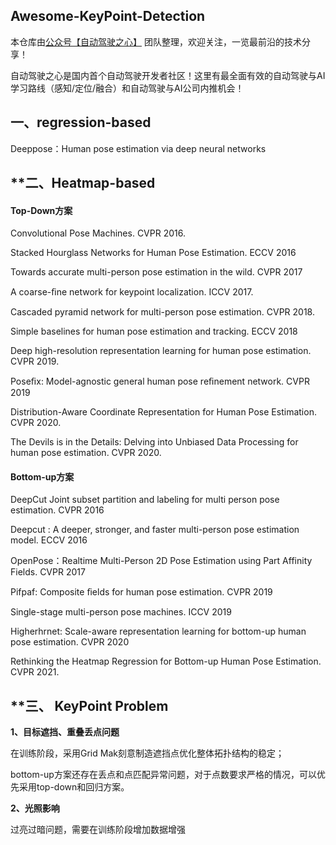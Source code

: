 ## **Awesome**-KeyPoint-Detection

本仓库由[公众号【自动驾驶之心】](https://mp.weixin.qq.com/s?__biz=Mzg2NzUxNTU1OA==&mid=2247542481&idx=1&sn=c6d8609491a128233c3c3b91d68d22a6&chksm=ceb80b18f9cf820e789efd75947633aec9d2f1e8b58c29e5051c05a64b21ae63c244d54886a1&token=11182364&lang=zh_CN#rd) 团队整理，欢迎关注，一览最前沿的技术分享！

自动驾驶之心是国内首个自动驾驶开发者社区！这里有最全面有效的自动驾驶与AI学习路线（感知/定位/融合）和自动驾驶与AI公司内推机会！


## 一、regression-based

Deeppose：Human pose estimation via deep neural networks

## **二、Heatmap-based

#### **Top-Down**方案

Convolutional Pose Machines. CVPR 2016.

Stacked Hourglass Networks for Human Pose Estimation. ECCV 2016

Towards accurate multi-person pose estimation in the wild. CVPR 2017

A coarse-ﬁne network for keypoint localization. ICCV 2017. 

Cascaded pyramid network for multi-person pose estimation. CVPR 2018.

Simple baselines for human pose estimation and tracking.  ECCV 2018

Deep high-resolution representation learning for human pose estimation. CVPR 2019.

Poseﬁx: Model-agnostic general human pose reﬁnement network. CVPR 2019

Distribution-Aware Coordinate Representation for Human Pose Estimation. CVPR 2020.

The Devils is in the Details: Delving into Unbiased Data Processing for human pose estimation. CVPR 2020.

#### Bottom-up方案

DeepCut Joint subset partition and labeling for multi person pose estimation. CVPR 2016

Deepcut : A deeper, stronger, and faster multi-person pose estimation model. ECCV 2016

OpenPose：Realtime Multi-Person 2D Pose Estimation using Part Affinity Fields. CVPR 2017

Pifpaf: Composite ﬁelds for human pose estimation. CVPR 2019

Single-stage multi-person pose machines. ICCV 2019

Higherhrnet: Scale-aware representation learning for bottom-up human pose estimation. CVPR 2020

Rethinking the Heatmap Regression for Bottom-up Human Pose Estimation. CVPR 2021.

## **三、 KeyPoint Problem

**1、目标遮挡、重叠丢点问题**

在训练阶段，采用Grid Mak刻意制造遮挡点优化整体拓扑结构的稳定；

bottom-up方案还存在丢点和点匹配异常问题，对于点数要求严格的情况，可以优先采用top-down和回归方案。

**2、光照影响**

过亮过暗问题，需要在训练阶段增加数据增强
